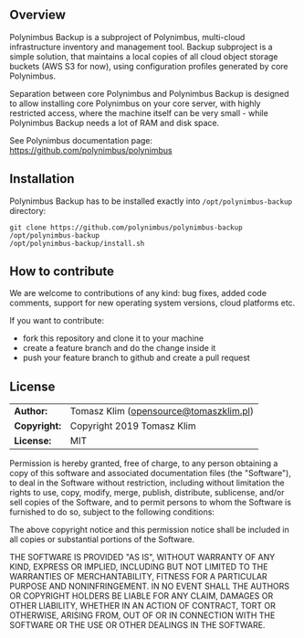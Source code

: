 ## Overview

Polynimbus Backup is a subproject of Polynimbus, multi-cloud infrastructure inventory
and management tool. Backup subproject is a simple solution, that maintains a local
copies of all cloud object storage buckets (AWS S3 for now), using configuration
profiles generated by core Polynimbus.

Separation between core Polynimbus and Polynimbus Backup is designed to allow
installing core Polynimbus on your core server, with highly restricted access,
where the machine itself can be very small - while Polynimbus Backup needs
a lot of RAM and disk space.

See Polynimbus documentation page: https://github.com/polynimbus/polynimbus


## Installation

Polynimbus Backup has to be installed exactly into `/opt/polynimbus-backup` directory:

```
git clone https://github.com/polynimbus/polynimbus-backup /opt/polynimbus-backup
/opt/polynimbus-backup/install.sh
```


## How to contribute

We are welcome to contributions of any kind: bug fixes, added code comments,
support for new operating system versions, cloud platforms etc.

If you want to contribute:
- fork this repository and clone it to your machine
- create a feature branch and do the change inside it
- push your feature branch to github and create a pull request

## License

|                      |                                          |
|:---------------------|:-----------------------------------------|
| **Author:**          | Tomasz Klim (<opensource@tomaszklim.pl>) |
| **Copyright:**       | Copyright 2019 Tomasz Klim               |
| **License:**         | MIT                                      |

Permission is hereby granted, free of charge, to any person obtaining a copy
of this software and associated documentation files (the "Software"), to deal
in the Software without restriction, including without limitation the rights
to use, copy, modify, merge, publish, distribute, sublicense, and/or sell
copies of the Software, and to permit persons to whom the Software is
furnished to do so, subject to the following conditions:

The above copyright notice and this permission notice shall be included in all
copies or substantial portions of the Software.

THE SOFTWARE IS PROVIDED "AS IS", WITHOUT WARRANTY OF ANY KIND, EXPRESS OR
IMPLIED, INCLUDING BUT NOT LIMITED TO THE WARRANTIES OF MERCHANTABILITY,
FITNESS FOR A PARTICULAR PURPOSE AND NONINFRINGEMENT. IN NO EVENT SHALL THE
AUTHORS OR COPYRIGHT HOLDERS BE LIABLE FOR ANY CLAIM, DAMAGES OR OTHER
LIABILITY, WHETHER IN AN ACTION OF CONTRACT, TORT OR OTHERWISE, ARISING FROM,
OUT OF OR IN CONNECTION WITH THE SOFTWARE OR THE USE OR OTHER DEALINGS IN THE
SOFTWARE.
